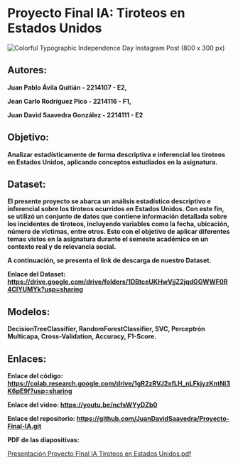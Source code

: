 # Proyecto Final IA: Tiroteos en Estados Unidos


![Colorful Typographic Independence Day Instagram Post (800 x 300 px)](https://github.com/user-attachments/assets/71c4f508-63f0-443f-9106-d945f4470b85)


## **Autores:**

**Juan Pablo Ávila Quitián - 2214107 - E2,**

**Jean Carlo Rodríguez Pico - 2214116 - F1,**

**Juan David Saavedra González - 2214111 - E2**


## **Objetivo:**

**Analizar estadísticamente de forma descriptiva e inferencial los tiroteos en Estados Unidos, aplicando conceptos estudiados en la asignatura.**


## **Dataset:**

**El presente proyecto se abarca un análisis estadístico descriptivo e inferencial sobre los tiroteos ocurridos en Estados Unidos. Con este fin, se utilizó un conjunto de datos que contiene información detallada sobre los incidentes de tiroteos, incluyendo variables como la fecha, ubicación, número de víctimas, entre otros. Esto con el objetivo de aplicar diferentes temas vistos en la asignatura durante el semeste académico en un contexto real y de relevancia social.**

**A continuación, se presenta el link de descarga de nuestro Dataset.**

**Enlace del Dataset: https://drive.google.com/drive/folders/1DBtceUKHwVjjZ2jqdGGWWF0R4CIYUMYk?usp=sharing**


## **Modelos:**

**DecisionTreeClassifier, RandomForestClassifier, SVC, Perceptrón Multicapa, Cross-Validation, Accuracy, F1-Score.**


## **Enlaces:**

**Enlace del código: https://colab.research.google.com/drive/1gR2zRVJ2xfLH_nLFkjyzKntNi3K6pE9f?usp=sharing**

**Enlace del video: https://youtu.be/ncfsWYyDZb0**

**Enlace del repositorio: https://github.com/JuanDavidSaavedra/Proyecto-Final-IA.git**

**PDF de las diapositivas:**

[Presentación Proyecto FInal IA Tiroteos en Estados Unidos.pdf](https://github.com/user-attachments/files/18089604/Presentacion.Proyecto.FInal.IA.Tiroteos.en.Estados.Unidos.pdf)
